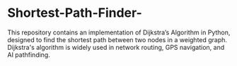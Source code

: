 # Shortest-Path-Finder-
This repository contains an implementation of Dijkstra’s Algorithm in Python, designed to find the shortest path between two nodes in a weighted graph. Dijkstra's algorithm is widely used in network routing, GPS navigation, and AI pathfinding.
